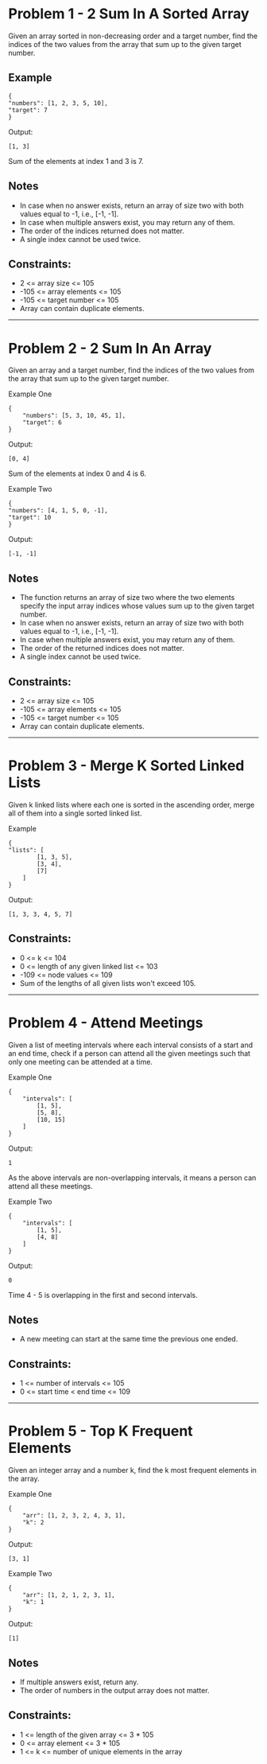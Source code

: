 
# Problem 1 - 2 Sum In A Sorted Array
Given an array sorted in non-decreasing order and a target number, find the indices of the two values from the array that sum up to the given target number.

## Example
```
{
"numbers": [1, 2, 3, 5, 10],
"target": 7
}
```
Output:
```
[1, 3]
```
Sum of the elements at index 1 and 3 is 7.

## Notes
- In case when no answer exists, return an array of size two with both values equal to -1, i.e., [-1, -1].
- In case when multiple answers exist, you may return any of them.
- The order of the indices returned does not matter.
- A single index cannot be used twice.
## Constraints:
- 2 <= array size <= 105
- -105 <= array elements <= 105
- -105 <= target number <= 105
- Array can contain duplicate elements.

----
# Problem 2 -  2 Sum In An Array
Given an array and a target number, find the indices of the two values from the array that sum up to the given target number.

Example One
```
{
    "numbers": [5, 3, 10, 45, 1],
    "target": 6
}
```
Output:
```
[0, 4]
```
Sum of the elements at index 0 and 4 is 6.

Example Two
```
{
"numbers": [4, 1, 5, 0, -1],
"target": 10
}
```
Output:
```
[-1, -1]
```
## Notes
- The function returns an array of size two where the two elements specify the input array indices whose values sum up to the given target number.
- In case when no answer exists, return an array of size two with both values equal to -1, i.e., [-1, -1].
- In case when multiple answers exist, you may return any of them.
- The order of the returned indices does not matter.
- A single index cannot be used twice.
## Constraints:
- 2 <= array size <= 105
- -105 <= array elements <= 105
- -105 <= target number <= 105
- Array can contain duplicate elements.
----
# Problem 3 - Merge K Sorted Linked Lists
Given k linked lists where each one is sorted in the ascending order, merge all of them into a single sorted linked list.

Example
```
{
"lists": [
        [1, 3, 5],
        [3, 4],
        [7]
    ]
}
```
Output:
```
[1, 3, 3, 4, 5, 7]
```
## Constraints:
- 0 <= k <= 104
- 0 <= length of any given linked list <= 103
- -109 <= node values <= 109
- Sum of the lengths of all given lists won't exceed 105.
------
# Problem 4 - Attend Meetings
Given a list of meeting intervals where each interval consists of a start and an end time, check if a person can attend all the given meetings such that only one meeting can be attended at a time.

Example One
```
{
    "intervals": [
        [1, 5],
        [5, 8],
        [10, 15]
    ]
}
```
Output:
```
1
```
As the above intervals are non-overlapping intervals, it means a person can attend all these meetings.

Example Two
```
{
    "intervals": [
        [1, 5],
        [4, 8]
    ]
}
```
Output:
```
0
```
Time 4 - 5 is overlapping in the first and second intervals.

## Notes
- A new meeting can start at the same time the previous one ended.
## Constraints:
- 1 <= number of intervals <= 105
- 0 <= start time < end time <= 109
-----
# Problem 5 - Top K Frequent Elements
Given an integer array and a number k, find the k most frequent elements in the array.

Example One
```
{
    "arr": [1, 2, 3, 2, 4, 3, 1],
    "k": 2
}
```
Output:
```
[3, 1]
```
Example Two
```
{
    "arr": [1, 2, 1, 2, 3, 1],
    "k": 1
}
```
Output:
```
[1]
```
## Notes
- If multiple answers exist, return any.
- The order of numbers in the output array does not matter.
## Constraints:
- 1 <= length of the given array <= 3 * 105
- 0 <= array element <= 3 * 105
- 1 <= k <= number of unique elements in the array